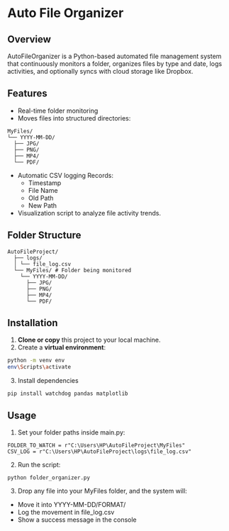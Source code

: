 # Auto File Organizer

## Overview
AutoFileOrganizer is a Python-based automated file management system that continuously monitors a folder, organizes files by type and date, logs activities, and optionally syncs with cloud storage like Dropbox.

## Features
- Real-time folder monitoring
- Moves files into structured directories:
```
MyFiles/
└── YYYY-MM-DD/
  ├── JPG/
  ├── PNG/
  ├── MP4/
  └── PDF/
```
- Automatic CSV logging Records:
  - Timestamp  
  - File Name  
  - Old Path  
  - New Path
- Visualization script to analyze file activity trends.

## Folder Structure
```
AutoFileProject/
  ├── logs/
  │ └── file_log.csv 
  └── MyFiles/ # Folder being monitored
    └── YYYY-MM-DD/
      ├── JPG/
      ├── PNG/
      ├── MP4/
      └── PDF/
```


## Installation

1. **Clone or copy** this project to your local machine.
2. Create a **virtual environment**:
```bash
python -m venv env
env\Scripts\activate
```
3. Install dependencies
```
pip install watchdog pandas matplotlib
```

## Usage

1. Set your folder paths inside main.py:
  ```
  FOLDER_TO_WATCH = r"C:\Users\HP\AutoFileProject\MyFiles"
  CSV_LOG = r"C:\Users\HP\AutoFileProject\logs\file_log.csv"
  ```

2. Run the script:
```
python folder_organizer.py
```

3. Drop any file into your MyFiles folder, and the system will:
  - Move it into YYYY-MM-DD/FORMAT/
  - Log the movement in file_log.csv
  - Show a success message in the console
